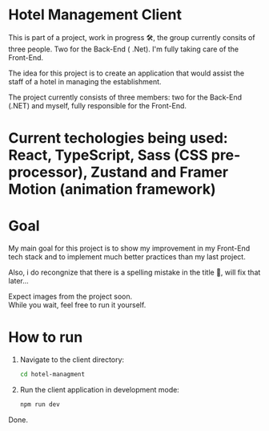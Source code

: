 # Hotel Management Client
This is part of a project, work in progress 🛠️, the group currently consits of three people. Two for the Back-End ( .Net). I'm fully taking care of the Front-End.  

The idea for this project is to create an application that would assist the staff of a hotel in managing the establishment.

The project currently consists of three members: two for the Back-End (.NET) and myself, fully responsible for the Front-End.

# Current techologies being used: React, TypeScript, Sass (CSS pre-processor), Zustand and Framer Motion (animation framework)
# Goal
My main goal for this project is to show my improvement in my Front-End tech stack and to implement much better practices than my last project.

Also, i do recongnize that there is a spelling mistake in the title 🙈, will fix that later...

Expect images from the project soon.  
While you wait, feel free to run it yourself.
# How to run
1. Navigate to the client directory:
    ```bash
    cd hotel-managment
    ```
2. Run the client application in development mode:
    ```bash
    npm run dev
    ```
Done.
